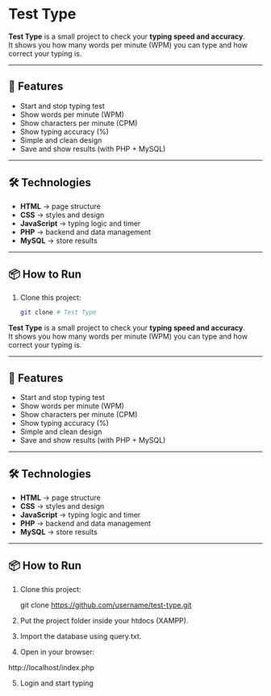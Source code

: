 # Test Type

**Test Type** is a small project to check your **typing speed and accuracy**.  
It shows you how many words per minute (WPM) you can type and how correct your typing is.  

---

## 🚀 Features
- Start and stop typing test  
- Show words per minute (WPM)  
- Show characters per minute (CPM)  
- Show typing accuracy (%)  
- Simple and clean design  
- Save and show results (with PHP + MySQL)  

---

## 🛠️ Technologies
- **HTML** → page structure  
- **CSS** → styles and design  
- **JavaScript** → typing logic and timer  
- **PHP** → backend and data management  
- **MySQL** → store results  

---

## 📦 How to Run
1. Clone this project:  
   ```bash
   git clone # Test Type

**Test Type** is a small project to check your **typing speed and accuracy**.  
It shows you how many words per minute (WPM) you can type and how correct your typing is.  

---

## 🚀 Features
- Start and stop typing test  
- Show words per minute (WPM)  
- Show characters per minute (CPM)  
- Show typing accuracy (%)  
- Simple and clean design  
- Save and show results (with PHP + MySQL)  

---

## 🛠️ Technologies
- **HTML** → page structure  
- **CSS** → styles and design  
- **JavaScript** → typing logic and timer  
- **PHP** → backend and data management  
- **MySQL** → store results  

---

## 📦 How to Run
1. Clone this project:  

   git clone https://github.com/username/test-type.git

2. Put the project folder inside your htdocs (XAMPP).

3. Import the database using query.txt.

4. Open in your browser:

http://localhost/index.php


5. Login and start typing
